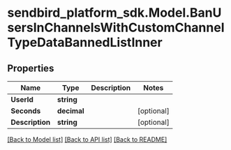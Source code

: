 
# sendbird_platform_sdk.Model.BanUsersInChannelsWithCustomChannelTypeDataBannedListInner

## Properties

Name | Type | Description | Notes
------------ | ------------- | ------------- | -------------
**UserId** | **string** |  | 
**Seconds** | **decimal** |  | [optional] 
**Description** | **string** |  | [optional] 

[[Back to Model list]](../README.md#documentation-for-models)
[[Back to API list]](../README.md#documentation-for-api-endpoints)
[[Back to README]](../README.md)

